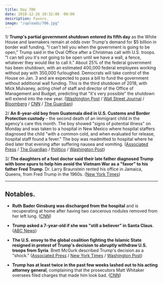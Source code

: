 ```yaml
---
title: Day 706
date: 2018-12-26 10:32:00 -08:00
description: Favors.
image: "/uploads/706.jpg"
---
```


1/ **Trump's partial government shutdown entered its fifth day** as the White House and lawmakers remain at odds over Trump's demand for $5 billion in border wall funding. "I can't tell you when the government is going to be open," Trump said in the Oval Office after a Christmas call with U.S. troops. "I can tell you it's not going to be open until we have a wall, a fence, whatever they would like to call it." About 25% of the federal government has been shutdown, with an estimated 400,000 federal employees working without pay with 350,000 furloughed. Democrats will take control of the House on Jan. 3 and are expected to pass a bill to fund the government without additional wall funding. This is the third shutdown of 2018, with Mick Mulvaney, acting chief of staff and director of the Office of Management and Budget, predicting that "it's very possible" the shutdown will extend into the new year. ([Washington Post](https://www.washingtonpost.com/business/2018/12/26/partial-government-shutdown-enters-fifth-day-with-no-end-sight/) / [Wall Street Journal](https://www.wsj.com/articles/u-s-government-shutdown-enters-fifth-day-11545835573) / [Bloomberg](https://www.bloomberg.com/news/articles/2018-12-26/shutdown-enters-fifth-day-amid-impasse-over-trump-s-border-wall) / [CNN](https://www.cnn.com/2018/12/25/politics/trump-shutdown-wall-january/index.html) / [The Guardian](https://www.theguardian.com/us-news/2018/dec/25/donald-trump-government-shutdown-will-not-end-unless-congress-funds-border-wall))

2/ **An 8-year-old boy from Guatemala died in U.S. Customs and Border Protection custody** – the second death of an immigrant child in the agency's care this month. The boy showed "signs of potential illness" on Monday and was taken to a hospital in New Mexico where hospital staffers diagnosed the child "with a common cold, and when evaluated for release, hospital staff found a fever." The boy was readmitted to hospital where he died later that evening after suffering nausea and vomiting. ([Associated Press](https://apnews.com/0a7e7ec16cd743e4840c321a99e005ef) / [The Guardian](https://www.theguardian.com/us-news/2018/dec/25/second-guatemalan-child-dies-detained-us-border-agents) / [Politico](https://www.politico.com/story/2018/12/25/immigration-guatemala-child-dies-1075222) / [Washington Post](https://www.washingtonpost.com/national/health-science/an-8-year-old-migrant-has-died-in-us-custody-on-christmas-day/2018/12/25/b45d387a-0870-11e9-85b6-41c0fe0c5b8f_story.html))

3/ **The daughters of a foot doctor said their late father diagnosed Trump with bone spurs to help him avoid the Vietnam War as a "favor" to his father Fred Trump**. Dr. Larry Braunstein rented his office in Jamaica, Queens, from Fred Trump in the 1960s. ([New York Times](https://www.nytimes.com/2018/12/26/us/politics/trump-vietnam-draft-exemption.html))

---

## Notables.

* **Ruth Bader Ginsburg was discharged from the hospital** and is recuperating at home after having two cancerous nodules removed from her left lung. ([CNN](https://www.cnn.com/2018/12/26/politics/ruth-bader-ginsburg-hospital-release/index.html))

* **Trump asked a 7-year-old if she was "still a believer" in Santa Claus**. ([ABC News](https://abcnews.go.com/Politics/president-trump-asks-year-believes-santa-claus/story?id=60006120))

* **The U.S. envoy to the global coalition fighting the Islamic State resigned in protest of Trump's decision to abruptly withdraw U.S. troops from Syria**. Brett McGurk described Trump's decision as a "shock." ([Associated Press](https://apnews.com/a6be8c68c6b147549083da125d118446) / [New York Times](https://www.nytimes.com/2018/12/22/world/brett-mcgurk-isis-resign.html) / [Washington Post](https://www.washingtonpost.com/world/national-security/us-envoy-to-coalition-fighting-isis-resigns-in-protest-of-trumps-syria-decision/2018/12/22/a5f42bc0-0606-11e9-b5df-5d3874f1ac36_story.html))

* **Trump has at least twice in the past few weeks lashed out to his acting attorney general**, complaining that the prosecutors Matt Whitaker oversees filed charges that made him look bad. ([CNN](https://www.cnn.com/2018/12/21/politics/trump-lashed-out-at-whitaker-after-explosive-cohen-revelations/index.html))